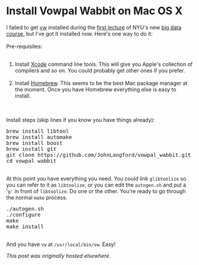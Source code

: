 # Install Vowpal Wabbit on Mac OS X

<div>
<p>I failed to get <a href="http://hunch.net/~vw/">vw</a> installed during the <a href="http://planspace.org/2013/01/31/nyu-large-scale-machine-learning-big-data-lecture-one-on-line-linear-classification/">first lecture</a> of NYU's new <a href="http://cilvr.cs.nyu.edu/doku.php?id=courses:bigdata:start">big data course</a>, but I've got it installed now. Here's one way to do it:<br>
<br>
Pre-requisites:<br>
</p>
<ol>
<br>
	<li><span>Install <a href="https://developer.apple.com/xcode/">Xcode</a>&#160;command line tools. This will give you Apple's collection of compilers and so on. You could probably get other ones if you prefer.</span></li>
<br>
	<li>Install <a href="http://mxcl.github.com/homebrew/">Homebrew</a>. This seems to be the best Mac package manager at the moment. Once you have Homebrew everything else is easy to install.</li>
<br>
</ol>
<br>
Install steps (skip lines if you know you have things already):<br>
<pre>brew install libtool
brew install automake
brew install boost
brew install git
git clone https://github.com/JohnLangford/vowpal_wabbit.git
cd vowpal_wabbit</pre>
<br>
At this point you have everything you need. You could link&#160;<code>glibtoolize</code>&#160;so you can refer to it as <code>libtoolize</code>, or you can edit the <code>autogen.sh</code> and put a '<code>g'</code> in front of <code>libtoolize</code>. Do one or the other. You're ready to go through the normal <code>make</code> process.<br>
<pre>./autogen.sh
./configure
make
make install</pre>
<br>
And you have <code>vw</code> at <code>/usr/local/bin/vw</code>. Easy!<br>
</div>


*This post was originally hosted elsewhere.*
